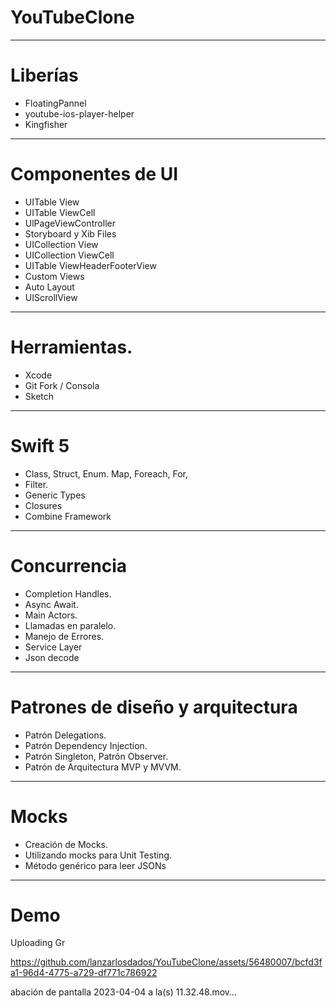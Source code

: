 # YouTubeClone

---
# Liberías 
  - FloatingPannel
  - youtube-ios-player-helper
  - Kingfisher
---
# Componentes de UI
  - UITable View
  - UITable ViewCell
  - UlPageViewController
  - Storyboard y Xib Files
  - UICollection View
  - UICollection ViewCell
  - UITable ViewHeaderFooterView
  - Custom Views
  - Auto Layout
  - UIScrollView
  ---
# Herramientas.
  - Xcode
  - Git Fork / Consola
  - Sketch
  ---
# Swift 5
  - Class, Struct, Enum. Map, Foreach, For,
  - Filter.
  - Generic Types
  - Closures
  - Combine Framework
 ---
# Concurrencia
  - Completion Handles.
  - Async Await.
  - Main Actors.
  - Llamadas en paralelo.
  - Manejo de Errores.
  - Service Layer
  - Json decode
---
# Patrones de diseño y arquitectura
  - Patrón Delegations.
  - Patrón Dependency Injection.
  - Patrón Singleton, Patrón Observer.
  - Patrón de Arquitectura MVP y MVVM.
---
# Mocks
 - Creación de Mocks.
 - Utilizando mocks para Unit Testing.
 - Método genérico para leer JSONs
---
# Demo

Uploading Gr

https://github.com/lanzarlosdados/YouTubeClone/assets/56480007/bcfd3fa1-96d4-4775-a729-df771c786922

abación de pantalla 2023-04-04 a la(s) 11.32.48.mov…



